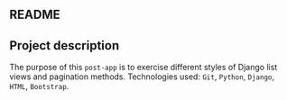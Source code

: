 README
----------------------------------------------------------------------------------------
## Project description

The purpose of this ```post-app``` is to exercise different styles of Django list views and pagination methods.
Technologies used: `Git`, `Python`, `Django`, `HTML`, `Bootstrap`.
